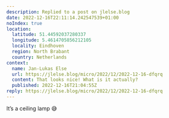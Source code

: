 ```yaml
---
description: Replied to a post on jlelse.blog
date: 2022-12-16T22:11:14.242547539+01:00
noIndex: true
location:
  latitude: 51.44592037280337
  longitude: 5.4614705856212105
  locality: Eindhoven
  region: North Brabant
  country: Netherlands
context:
  name: Jan-Lukas Else
  url: https://jlelse.blog/micro/2022/12/2022-12-16-dfqrq
  content: That looks nice! What is it actually?
  published: 2022-12-16T21:04:55Z
reply: https://jlelse.blog/micro/2022/12/2022-12-16-dfqrq
---
```


It’s a ceiling lamp 😅
